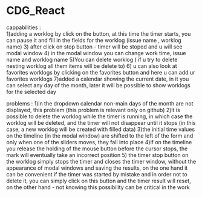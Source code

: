 # CDG_React

cappabilities :  
1)adding a worklog by click on the button, at this time the timer starts, you can pause it and fill in the fields for the worklog (issue name , worklog name)
3) after click on stop button -  timer will be stoped and u will see modal window
4) in the modal window you can change work time, issue name and worklog name
5)You can delete worklog ( if u try to delete nesting worklog all them items will be delete to)
6)  u can also look at favorites worklogs by clicking on the favorites button and here u can add ur favorites worklogs 
7)added a calendar showing the current date, in it you can select any day of the month, later it will be possible to show worklogs for the selected day

problems : 
1)in the dropdown calendar non-main days of the month are not displayed, this problem (this problem is relevant only on github)
2)it is possible to delete the worklog while the timer is running, in which case the worklog will be deleted,
and the timer will not disappear until it stops (in this case, a new worklog will be created with filled data)
3)the initial time values on the timeline (in the modal window) are shifted to the
left of the form and only when one of the sliders moves, they fall into place
4)if on the timeline you release the holding of the mouse button before the cursor stops, the mark will eventually take an incorrect position
5) the timer stop button on the worklog simply stops the timer and closes the timer window, without the appearance of modal windows and saving the results, on the one hand it can be convenient if the timer was started by mistake and in order not to delete it, you can simply click on this button and the timer result  will reset, on the other hand - not knowing this possibility can be critical in the work
